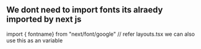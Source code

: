 ## We dont need to import fonts its alraedy imported by next js

import { fontname} from "next/font/google"
// refer layouts.tsx
we can also use this as an variable
